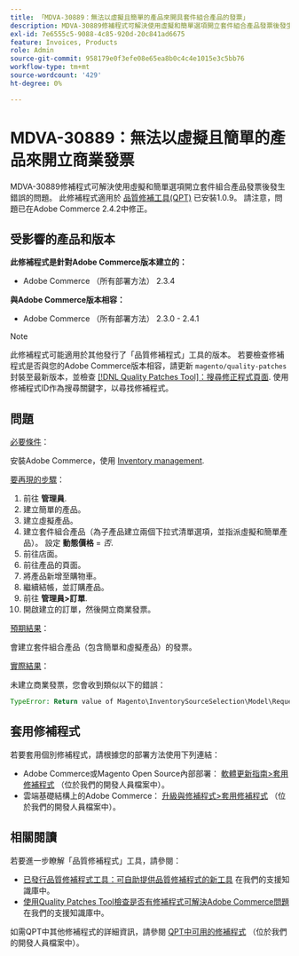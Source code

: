```yaml
---
title: 「MDVA-30889：無法以虛擬且簡單的產品來開具套件組合產品的發票」
description: MDVA-30889修補程式可解決使用虛擬和簡單選項開立套件組合產品發票後發生錯誤的問題。 安裝[Quality Patches Tool (QPT)](/help/announcements/adobe-commerce-announcements/magento-quality-patches-released-new-tool-to-self-serve-quality-patches.md) 1.0.9後，即可使用此修補程式。 請注意，問題已在Adobe Commerce 2.4.2中修正。
exl-id: 7e6555c5-9088-4c85-920d-20c841ad6675
feature: Invoices, Products
role: Admin
source-git-commit: 958179e0f3efe08e65ea8b0c4c4e1015e3c5bb76
workflow-type: tm+mt
source-wordcount: '429'
ht-degree: 0%

---
```


# MDVA-30889：無法以虛擬且簡單的產品來開立商業發票

MDVA-30889修補程式可解決使用虛擬和簡單選項開立套件組合產品發票後發生錯誤的問題。 此修補程式適用於 [品質修補工具(QPT)](/help/announcements/adobe-commerce-announcements/magento-quality-patches-released-new-tool-to-self-serve-quality-patches.md) 已安裝1.0.9。 請注意，問題已在Adobe Commerce 2.4.2中修正。

## 受影響的產品和版本

**此修補程式是針對Adobe Commerce版本建立的：**

* Adobe Commerce （所有部署方法） 2.3.4

**與Adobe Commerce版本相容：**

* Adobe Commerce （所有部署方法） 2.3.0 - 2.4.1

>[!NOTE]
>
>此修補程式可能適用於其他發行了「品質修補程式」工具的版本。 若要檢查修補程式是否與您的Adobe Commerce版本相容，請更新 `magento/quality-patches` 封裝至最新版本，並檢查 [[!DNL Quality Patches Tool]：搜尋修正程式頁面](https://devdocs.magento.com/quality-patches/tool.html#patch-grid). 使用修補程式ID作為搜尋關鍵字，以尋找修補程式。

## 問題

<u>必要條件</u>：

安裝Adobe Commerce，使用 [Inventory management](https://devdocs.magento.com/guides/v2.4/inventory/).

<u>要再現的步驟</u>：

1. 前往 **管理員**.
1. 建立簡單的產品。
1. 建立虛擬產品。
1. 建立套件組合產品（為子產品建立兩個下拉式清單選項，並指派虛擬和簡單產品）。 設定 **動態價格** = *否*.
1. 前往店面。
1. 前往產品的頁面。
1. 將產品新增至購物車。
1. 繼續結帳，並訂購產品。
1. 前往 **管理員>訂單**.
1. 開啟建立的訂單，然後開立商業發票。

<u>預期結果</u>：

會建立套件組合產品（包含簡單和虛擬產品）的發票。

<u>實際結果</u>：

未建立商業發票，您會收到類似以下的錯誤：

```php
TypeError: Return value of Magento\InventorySourceSelection\Model\Request\InventoryRequest::getItems() must be of the type array, null returned in vendor/magento/module-inventory-source-selection/Model/Request/InventoryRequest.php:102
```

## 套用修補程式

若要套用個別修補程式，請根據您的部署方法使用下列連結：

* Adobe Commerce或Magento Open Source內部部署： [軟體更新指南>套用修補程式](https://devdocs.magento.com/guides/v2.4/comp-mgr/patching/mqp.html) （位於我們的開發人員檔案中）。
* 雲端基礎結構上的Adobe Commerce： [升級與修補程式>套用修補程式](https://devdocs.magento.com/cloud/project/project-patch.html) （位於我們的開發人員檔案中）。

## 相關閱讀

若要進一步瞭解「品質修補程式」工具，請參閱：

* [已發行品質修補程式工具：可自助提供品質修補程式的新工具](/help/announcements/adobe-commerce-announcements/magento-quality-patches-released-new-tool-to-self-serve-quality-patches.md) 在我們的支援知識庫中。
* [使用Quality Patches Tool檢查是否有修補程式可解決Adobe Commerce問題](/help/support-tools/patches-available-in-qpt-tool/check-patch-for-magento-issue-with-magento-quality-patches.md) 在我們的支援知識庫中。

如需QPT中其他修補程式的詳細資訊，請參閱 [QPT中可用的修補程式](https://devdocs.magento.com/quality-patches/tool.html#patch-grid) （位於我們的開發人員檔案中）。
